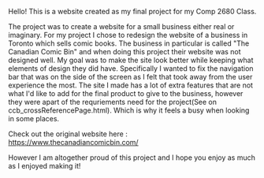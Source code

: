 Hello!
This is a website created as my final project for my Comp 2680 Class.

The project was to create a website for a small business either real or imaginary. For my project I chose to redesign the website of a business in Toronto which sells comic books. The business in particular is called "The Canadian Comic Bin" and when doing this project their website was not designed well. My goal was to make the site look better while keeping what elements of design they did have. Specifically I wanted to fix the navigation bar that was on the side of the screen as I felt that took away from the user experience the most. The site I made has a lot of extra features that are not what I'd like to add for the final product to give to the business, however they were apart of the requriements need for the project(See on ccb_crossReferencePage.html). Which is why it feels a busy when looking in some places. 

Check out the original website here : https://www.thecanadiancomicbin.com/

However I am altogether proud of this project and I hope you enjoy as much as I enjoyed making it!